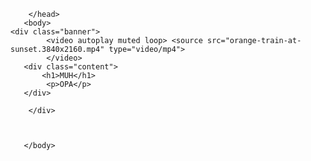 <!DOCTYPE html>
<html lang="pt-br">
    <head> 
        <meta charset="UTF-8">
        <meta http-equiv="X-UA-Compatible" content="IE=edge">
        <meta name="viewport" content="width=device-width, initial-scale=1.0">
        <link rel="stylesheet" href="/css/css/style.css">
         <title> MUH </title>
      
        </head>
       <body> 
    <div class="banner">
            <video autoplay muted loop> <source src="orange-train-at-sunset.3840x2160.mp4" type="video/mp4"> 
            </video>
       <div class="content"> 
           <h1>MUH</h1>
            <p>OPA</p>
       </div>

        </div>

        
       
       </body>   
</html>

         

